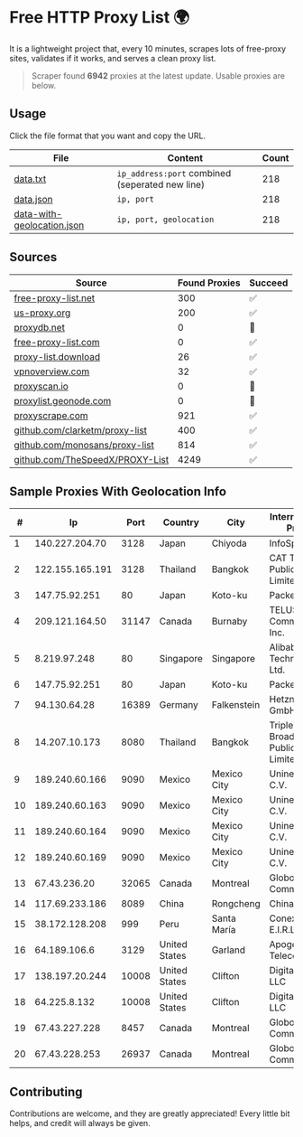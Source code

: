 
# Free HTTP Proxy List 🌍

It is a lightweight project that, every 10 minutes, scrapes lots of free-proxy sites, validates if it works, and serves a clean proxy list.


> Scraper found **6942** proxies at the latest update. Usable proxies are below.

## Usage

Click the file format that you want and copy the URL.


|File|Content|Count|
|----|-------|-----|
|[data.txt](https://raw.githubusercontent.com/themiralay/Proxy-List-World/master/data.txt)|`ip_address:port` combined (seperated new line)|218|
|[data.json](https://raw.githubusercontent.com/themiralay/Proxy-List-World/master/data.json)|`ip, port`|218|
|[data-with-geolocation.json](https://raw.githubusercontent.com/themiralay/Proxy-List-World/master/data-with-geolocation.json)|`ip, port, geolocation`|218|

## Sources

|Source|Found Proxies|Succeed|
|------|-------------|-------|
|[free-proxy-list.net](https://free-proxy-list.net)|300|✅|
|[us-proxy.org](https://www.us-proxy.org)|200|✅|
|[proxydb.net](http://proxydb.net)|0|🚫|
|[free-proxy-list.com](https://free-proxy-list.com/?page=&port=&type%5B%5D=http&type%5B%5D=https&up_time=0&search=Search)|0|✅|
|[proxy-list.download](https://www.proxy-list.download/HTTP)|26|✅|
|[vpnoverview.com](https://vpnoverview.com/privacy/anonymous-browsing/free-proxy-servers)|32|✅|
|[proxyscan.io](https://www.proxyscan.io)|0|🚫|
|[proxylist.geonode.com](https://proxylist.geonode.com/api/proxy-list?limit=300&page=1&sort_by=lastChecked&sort_type=desc&protocols=http,https)|0|🚫|
|[proxyscrape.com](https://api.proxyscrape.com/v2/?request=displayproxies&protocol=http&timeout=10000&country=all&ssl=all&anonymity=all)|921|✅|
|[github.com/clarketm/proxy-list](https://raw.githubusercontent.com/clarketm/proxy-list/master/proxy-list-raw.txt)|400|✅|
|[github.com/monosans/proxy-list](https://raw.githubusercontent.com/monosans/proxy-list/main/proxies/http.txt)|814|✅|
|[github.com/TheSpeedX/PROXY-List](https://raw.githubusercontent.com/TheSpeedX/PROXY-List/master/http.txt)|4249|✅|


## Sample Proxies With Geolocation Info

|#|Ip|Port|Country|City|Internet Service Provider|
|-|--|----|-------|----|-------------------------|
|1|140.227.204.70|3128|Japan|Chiyoda|InfoSphere|
|2|122.155.165.191|3128|Thailand|Bangkok|CAT Telecom Public Company Limited|
|3|147.75.92.251|80|Japan|Koto-ku|Packet Host, Inc.|
|4|209.121.164.50|31147|Canada|Burnaby|TELUS Communications Inc.|
|5|8.219.97.248|80|Singapore|Singapore|Alibaba (US) Technology Co., Ltd.|
|6|147.75.92.251|80|Japan|Koto-ku|Packet Host, Inc.|
|7|94.130.64.28|16389|Germany|Falkenstein|Hetzner Online GmbH|
|8|14.207.10.173|8080|Thailand|Bangkok|Triple T Broadband Public Company Limited|
|9|189.240.60.166|9090|Mexico|Mexico City|Uninet S.A. de C.V.|
|10|189.240.60.163|9090|Mexico|Mexico City|Uninet S.A. de C.V.|
|11|189.240.60.164|9090|Mexico|Mexico City|Uninet S.A. de C.V.|
|12|189.240.60.169|9090|Mexico|Mexico City|Uninet S.A. de C.V.|
|13|67.43.236.20|32065|Canada|Montreal|GloboTech Communications|
|14|117.69.233.186|8089|China|Rongcheng|Chinanet|
|15|38.172.128.208|999|Peru|Santa María|Conex TV E.I.R.L.|
|16|64.189.106.6|3129|United States|Garland|Apogee Telecom Inc.|
|17|138.197.20.244|10008|United States|Clifton|DigitalOcean, LLC|
|18|64.225.8.132|10008|United States|Clifton|DigitalOcean, LLC|
|19|67.43.227.228|8457|Canada|Montreal|GloboTech Communications|
|20|67.43.228.253|26937|Canada|Montreal|GloboTech Communications|



## Contributing

Contributions are welcome, and they are greatly appreciated! Every
little bit helps, and credit will always be given.

